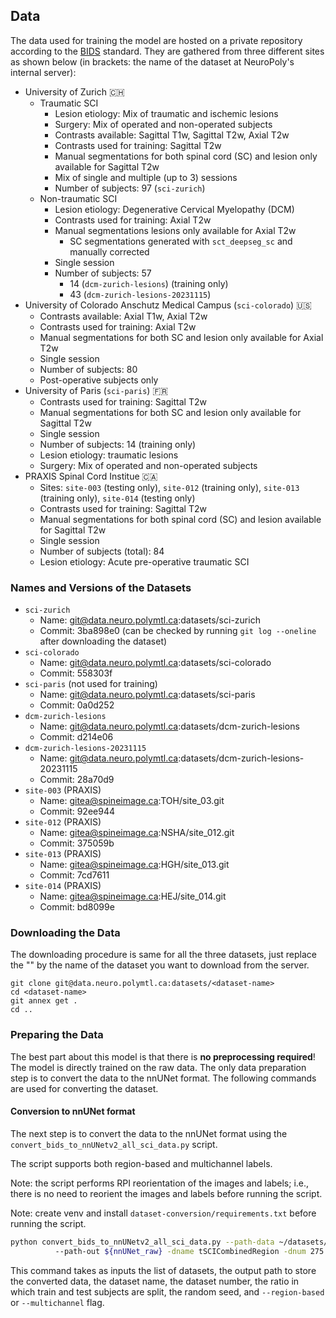 ## Data

The data used for training the model are hosted on a private repository according to the [BIDS](https://bids.neuroimaging.io) standard. They are gathered from three different sites as shown below (in brackets: the name of the dataset at NeuroPoly's internal server):

- University of Zurich 🇨🇭
  - Traumatic SCI
    - Lesion etiology: Mix of traumatic and ischemic lesions
    - Surgery: Mix of operated and non-operated subjects
    - Contrasts available: Sagittal T1w, Sagittal T2w, Axial T2w
    - Contrasts used for training: Sagittal T2w
    - Manual segmentations for both spinal cord (SC) and lesion only available for Sagittal T2w
    - Mix of single and multiple (up to 3) sessions
    - Number of subjects: 97 (`sci-zurich`)
  - Non-traumatic SCI
    - Lesion etiology: Degenerative Cervical Myelopathy (DCM)
    - Contrasts used for training: Axial T2w
    - Manual segmentations lesions only available for Axial T2w
      - SC segmentations generated with `sct_deepseg_sc` and manually corrected
    - Single session
    - Number of subjects: 57 
      - 14 (`dcm-zurich-lesions`) (training only)
      - 43 (`dcm-zurich-lesions-20231115`)
- University of Colorado Anschutz Medical Campus (`sci-colorado`) 🇺🇸
  - Contrasts available: Axial T1w, Axial T2w
  - Contrasts used for training: Axial T2w
  - Manual segmentations for both SC and lesion only available for Axial T2w
  - Single session
  - Number of subjects: 80
  - Post-operative subjects only
- University of Paris (`sci-paris`) 🇫🇷
  - Contrasts used for training: Sagittal T2w
  - Manual segmentations for both SC and lesion only available for Sagittal T2w
  - Single session
  - Number of subjects: 14 (training only)
  - Lesion etiology: traumatic lesions
  - Surgery: Mix of operated and non-operated subjects
- PRAXIS Spinal Cord Institue 🇨🇦
  - Sites: `site-003` (testing only), `site-012` (training only), `site-013` (training only), `site-014` (testing only)
  - Contrasts used for training: Sagittal T2w
  - Manual segmentations for both spinal cord (SC) and lesion available for Sagittal T2w
  - Single session
  - Number of subjects (total): 84
  - Lesion etiology: Acute pre-operative traumatic SCI
  


### Names and Versions of the Datasets

- `sci-zurich`
  - Name: git@data.neuro.polymtl.ca:datasets/sci-zurich
  - Commit: 3ba898e0  (can be checked by running `git log --oneline` after downloading the dataset)
- `sci-colorado`
  - Name: git@data.neuro.polymtl.ca:datasets/sci-colorado
  - Commit: 558303f
- `sci-paris`   (not used for training)
  - Name: git@data.neuro.polymtl.ca:datasets/sci-paris
  - Commit: 0a0d252
- `dcm-zurich-lesions`
  - Name: git@data.neuro.polymtl.ca:datasets/dcm-zurich-lesions
  - Commit: d214e06
- `dcm-zurich-lesions-20231115`
  - Name: git@data.neuro.polymtl.ca:datasets/dcm-zurich-lesions-20231115
  - Commit: 28a70d9
- `site-003` (PRAXIS)
  - Name: gitea@spineimage.ca:TOH/site_03.git
  - Commit: 92ee944
- `site-012` (PRAXIS)
  - Name: gitea@spineimage.ca:NSHA/site_012.git
  - Commit: 375059b
- `site-013` (PRAXIS)
  - Name: gitea@spineimage.ca:HGH/site_013.git
  - Commit: 7cd7611
- `site-014` (PRAXIS)
  - Name: gitea@spineimage.ca:HEJ/site_014.git
  - Commit: bd8099e


### Downloading the Data

The downloading procedure is same for all the three datasets, just replace the "<dataset-name>" by the name of the dataset you want to download from the server.

~~~
git clone git@data.neuro.polymtl.ca:datasets/<dataset-name>
cd <dataset-name>
git annex get .
cd ..
~~~

### Preparing the Data

The best part about this model is that there is **no preprocessing required**! The model is directly trained on the raw data. The only data preparation step is to convert the data to the nnUNet format. The following commands are used for converting the dataset. 


#### Conversion to nnUNet format

The next step is to convert the data to the nnUNet format using the `convert_bids_to_nnUNetv2_all_sci_data.py` script.

The script supports both region-based and multichannel labels. 

Note: the script performs RPI reorientation of the images and labels; i.e., there is no need to reorient the images and 
labels before running the script.

Note: create venv and install `dataset-conversion/requirements.txt` before running the script.

```bash
python convert_bids_to_nnUNetv2_all_sci_data.py --path-data ~/datasets/sci-zurich ~/datasets/sci-colorado ...
          --path-out ${nnUNet_raw} -dname tSCICombinedRegion -dnum 275 --split 0.8 0.2 --seed 50 --region-based
```

This command takes as inputs the list of datasets, the output path to store the converted data, the dataset name, the 
dataset number, the ratio in which train and test subjects are split, the random seed, 
and `--region-based` or `--multichannel` flag.
